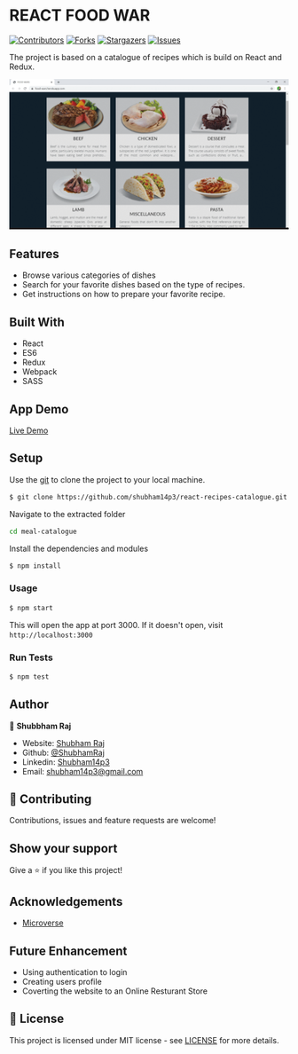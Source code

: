 # REACT FOOD WAR

[![Contributors][contributors-shield]][contributors-url]
[![Forks][forks-shield]][forks-url]
[![Stargazers][stars-shield]][stars-url]
[![Issues][issues-shield]][issues-url]

The project is based on a catalogue of recipes which is build on React and Redux.

![screenshot](./src/assets/images/screenshot.gif)

## Features
- Browse various categories of dishes
- Search for your favorite dishes based on the type of recipes.
- Get instructions on how to prepare your favorite recipe.

## Built With
- React
- ES6
- Redux
- Webpack
- SASS

## App Demo

[Live Demo](https://food-wars.herokuapp.com/)

## Setup

Use the [git](https://git-scm.com/downloads) to clone the project to your local machine.
```sh
$ git clone https://github.com/shubham14p3/react-recipes-catalogue.git
```

Navigate to the extracted folder
```sh 
cd meal-catalogue
```

Install the dependencies and modules
```sh
$ npm install
```

### Usage
```sh
$ npm start
```
This will open the app at port 3000. If it doesn't open, visit ```http://localhost:3000```

### Run Tests
```sh
$ npm test
```
## Author


👤 **Shubbham Raj**

- Website: [Shubham Raj](https://www.shubhamraj.dev/)
- Github: [@ShubhamRaj](https://github.com/shubham14p3)
- Linkedin: [Shubham14p3](https://www.linkedin.com/in/shubham14p3/)
- Email: shubham14p3@gmail.com


## 🤝 Contributing

Contributions, issues and feature requests are welcome!

## Show your support

Give a ⭐️ if you like this project!

## Acknowledgements
- [Microverse](https://www.microverse.org/)

## Future Enhancement

- Using authentication to login
- Creating users profile
- Coverting the website to an Online Resturant Store

## 📝 License

This project is licensed under MIT license - see [LICENSE](/LICENSE) for more details.


<!-- MARKDOWN LINKS & IMAGES -->

[contributors-shield]: https://img.shields.io/github/contributors/shubham14p3/react-recipes-catalogue.svg?style=flat-square
[contributors-url]: https://github.com/shubham14p3/react-recipes-catalogue/graphs/contributors
[forks-shield]: https://img.shields.io/github/forks/shubham14p3/react-recipes-catalogue.svg?style=flat-square
[forks-url]: https://github.com/shubham14p3/react-recipes-catalogue/network/members
[stars-shield]: https://img.shields.io/github/stars/shubham14p3/react-recipes-catalogue.svg?style=flat-square
[stars-url]: https://github.com/shubham14p3/react-recipes-catalogue/stargazers
[issues-shield]: https://img.shields.io/github/issues/shubham14p3/react-recipes-catalogue.svg?style=flat-square
[issues-url]: https://github.com/shubham14p3/react-recipes-catalogue/issues
